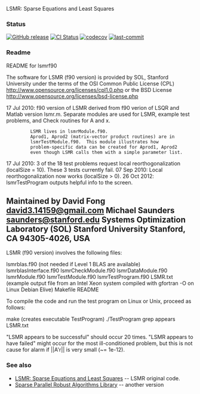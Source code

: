 LSMR: Sparse Equations and Least Squares

### Status
[![GitHub release](https://img.shields.io/github/release/jacobwilliams/LSMR.svg)](https://github.com/jacobwilliams/LSMR/releases/latest)
[![CI Status](https://github.com/jacobwilliams/LSMR/actions/workflows/CI.yml/badge.svg)](https://github.com/jacobwilliams/LSMR/actions)
[![codecov](https://codecov.io/gh/jacobwilliams/LSMR/branch/master/graph/badge.svg)](https://codecov.io/gh/jacobwilliams/LSMR)
[![last-commit](https://img.shields.io/github/last-commit/jacobwilliams/LSMR)](https://github.com/jacobwilliams/LSMR/commits/master)

### Readme

README for lsmrf90

The software for LSMR (f90 version) is provided by SOL, Stanford University
under the terms of the OSI Common Public License (CPL)
   http://www.opensource.org/licenses/cpl1.0.php
or the BSD License
   http://www.opensource.org/licenses/bsd-license.php

17 Jul 2010: f90 version of LSMR derived from f90 verion of LSQR
             and Matlab version lsmr.m.
             Separate modules are used for LSMR, example test problems,
             and Check routines for A and x.

             LSMR lives in lsmrModule.f90.
             Aprod1, Aprod2 (matrix-vector product routines) are in
             lsmrTestModule.f90.  This module illustrates how
             problem-specific data can be created for Aprod1, Aprod2
             even though LSMR calls them with a simple parameter list.

17 Jul 2010: 3 of the 18 test problems request local reorthogonalization
             (localSize = 10).  These 3 tests currently fail.
07 Sep 2010: Local reorthogonalization now works (localSize > 0).
26 Oct 2012: lsmrTestProgram outputs helpful info to the screen.

Maintained by
 David Fong       <david3.14159@gmail.com>
 Michael Saunders <saunders@stanford.edu>
 Systems Optimization Laboratory (SOL)
 Stanford University
 Stanford, CA 94305-4026, USA
-----------------------------------------------------------------------------

LSMR (f90 version) involves the following files:

   lsmrblas.f90         (not needed if Level 1 BLAS are available)
   lsmrblasInterface.f90
   lsmrCheckModule.f90
   lsmrDataModule.f90
   lsmrModule.f90
   lsmrTestModule.f90
   lsmrTestProgram.f90
   LSMR.txt             (example output file from an Intel Xeon system
                         compiled with gfortran -O on Linux Debian Elive)
   Makefile
   README

To compile the code and run the test program on Linux or Unix,
proceed as follows:

   make                 (creates executable TestProgram)
   ./TestProgram
   grep appears LSMR.txt

"LSMR  appears to be successful" should occur 20 times.
"LSMR  appears to have failed" might occur for the most
ill-conditioned problem, but this is not cause for alarm
if ||A'r|| is very small (~= 1e-12).


### See also
 * [LSMR: Sparse Equations and Least Squares](https://web.stanford.edu/group/SOL/software/lsmr/) -- LSMR original code.
 * [Sparse Parallel Robust Algorithms Library](https://github.com/ralna/spral) -- another version
